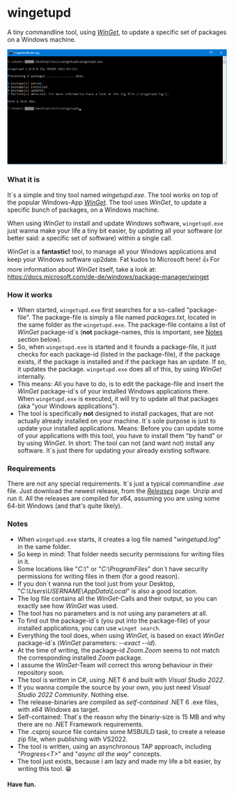# wingetupd
A tiny commandline tool, using [_WinGet_](https://docs.microsoft.com/de-de/windows/package-manager/winget), to update a specific set of packages on a Windows machine.

![wingetupd.exe](screenshot.png)

### What it is
It´s a simple and tiny tool named _wingetupd.exe_. The tool works on top of the popular Windows-App [_WinGet_](https://docs.microsoft.com/de-de/windows/package-manager/winget). The tool uses _WinGet_, to update a specific bunch of packages, on a Windows machine.

When using _WinGet_ to install and update Windows software, `wingetupd.exe` just wanna make your life a tiny bit easier, by updating all your software (or better said: a specific set of software) within a single call.

_WinGet_ is a __fantastic!__ tool, to manage all your Windows applications and keep your Windows software up2date. Fat kudos to Microsoft here! :thumbsup: For more information about _WinGet_ itself, take a look at: https://docs.microsoft.com/de-de/windows/package-manager/winget

### How it works
- When started, `wingetupd.exe` first searches for a so-called "package-file". The package-file is simply a file named _packages.txt_, located in the same folder as the `wingetupd.exe`. The package-file contains a list of _WinGet_ package-id´s (__not__ package-names, this is important, see [Notes](#Notes) section below).
- So, when `wingetupd.exe` is started and it founds a package-file, it just checks for each package-id (listed in the package-file), if the package exists, if the package is installed and if the package has an update. If so, it updates the package. `wingetupd.exe` does all of this, by using _WinGet_ internally.
- This means: All you have to do, is to edit the package-file and insert the _WinGet_ package-id´s of your installed Windows applications there. When `wingetupd.exe` is executed, it will try to update all that packages (aka "your Windows applications").
- The tool is specifically __not__ designed to install packages, that are not actually already installed on your machine. It´s sole purpose is just to update your installed applications. Means: Before you can update some of your applications with this tool, you have to install them "by hand" or by using _WinGet_. In short: The tool can not (and want not) install any software. It´s just there for updating your already existing software.

### Requirements
There are not any special requirements. It´s just a typical commandline _.exe_ file. Just download the newest release, from the [_Releases_](https://github.com/MBODM/wingetupd/releases) page. Unzip and run it. All the releases are compiled for x64, assuming you are using some 64-bit Windows (and that's quite likely).

### Notes
- When `wingetupd.exe` starts, it creates a log file named "_wingetupd.log_" in the same folder.
- So keep in mind: That folder needs security permissions for writing files in it.
- Some locations like "_C:\\_" or "_C:\ProgramFiles_" don´t have security permissions for writing files in them (for a good reason).
- If you don´t wanna run the tool just from your Desktop, "_C:\Users\USERNAME\AppData\Local_" is also a good location.
- The log file contains all the _WinGet_-Calls and their output, so you can exactly see how _WinGet_ was used.
- The tool has no parameters and is not using any parameters at all.
- To find out the package-id´s (you put into the package-file) of your installed applications, you can use `winget search`.
- Everything the tool does, when using _WinGet_, is based on exact _WinGet_ package-id´s (_WinGet_ parameters: _--exact --id_).
- At the time of writing, the package-id _Zoom.Zoom_ seems to not match the corresponding installed _Zoom_ package.
- I assume the _WinGet_-Team will correct this wrong behaviour in their repository soon.
- The tool is written in C#, using .NET 6 and built with _Visual Studio 2022_.
- If you wanna compile the source by your own, you just need _Visual Studio 2022 Community_. Nothing else.
- The release-binaries are compiled as _self-contained_ .NET 6 .exe files, with _x64 Windows_ as target.
- Self-contained: That´s the reason why the binariy-size is 15 MB and why there are no .NET Framework requirements.
- The .csproj source file contains some MSBUILD task, to create a release zip file, when publishing with VS2022.
- The tool is written, using an asynchronous TAP approach, including "_Progress&lt;T&gt;_" and "_async all the way_" concepts.
- The tool just exists, because i am lazy and made my life a bit easier, by writing this tool. :grin:

#### Have fun.
